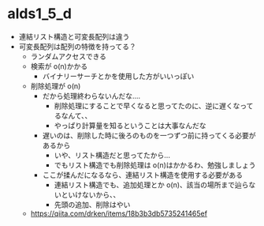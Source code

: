 # alds1_5_d

- 連結リスト構造と可変長配列は違う
- 可変長配列は配列の特徴を持ってる？
  - ランダムアクセスできる
  - 検索が o(n)かかる
    - バイナリーサーチとかを使用した方がいいっぽい
  - 削除処理が o(n)
    - だから処理終わらないんだな....
      - 削除処理にすることで早くなると思ってたのに、逆に遅くなってるなんて、、
      - やっぱり計算量を知るということは大事なんだな
    - 遅いのは、削除した時に後ろのものを一つずつ前に持ってくる必要があるから
      - いや、リスト構造だと思ってたから...
      - でもリスト構造でも削除処理は o(n)はかかるわ、勉強しましょう
    - ここが揉んだになるなら、連結リスト構造を使用する必要がある
      - 連結リスト構造でも、追加処理とか o(n)、該当の場所まで辿らないといけないから、、
      - 先頭の追加、削除はやい
  - https://qiita.com/drken/items/18b3b3db5735241465ef
